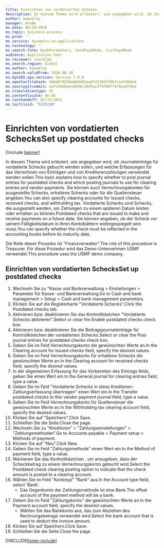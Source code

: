 ```yaml
---
title: Einrichten von vordatierten Schecks
description: In diesem Thema wird erläutert, wie angegeben wird, ob Journaleinträge für vordatierte Schecks gebucht werden sollen, und welche Erfassungen für das Verrechnen von Einträgen und von Kreditorenzahlungen verwendet werden sollen.
author: kweekley
manager: AnnBe
ms.date: 08/29/2018
ms.topic: business-process
ms.prod: ''
ms.service: dynamics-ax-applications
ms.technology: ''
ms.search.form: BankParameters, VendPaymMode, CustPaymMode
audience: Application User
ms.reviewer: roschlom
ms.search.region: Global
ms.author: kweekley
ms.search.validFrom: 2016-06-30
ms.dyn365.ops.version: Version 7.0.0
ms.openlocfilehash: 84bb0f8250e68dd65aa87d126df59b7cea74b9ed
ms.sourcegitcommit: eaf330dbee1db96c20d5ac479f007747bea079eb
ms.translationtype: HT
ms.contentlocale: de-DE
ms.lasthandoff: 02/15/2021
ms.locfileid: "5225220"
---
```

# <a name="set-up-postdated-checks"></a><span data-ttu-id="f9284-103">Einrichten von vordatierten Schecks</span><span class="sxs-lookup"><span data-stu-id="f9284-103">Set up postdated checks</span></span>

[!include [banner](../../includes/banner.md)]

<span data-ttu-id="f9284-104">In diesem Thema wird erläutert, wie angegeben wird, ob Journaleinträge für vordatierte Schecks gebucht werden sollen, und welche Erfassungen für das Verrechnen von Einträgen und von Kreditorenzahlungen verwendet werden sollen.</span><span class="sxs-lookup"><span data-stu-id="f9284-104">This topic explains how to specify whether to post journal entries for postdated checks and which posting journals to use for clearing entries and vendor payments.</span></span> <span data-ttu-id="f9284-105">Sie können auch Verrechnungskonten für ausgestellte Schecks, erhaltene Schecks oder für die Quellensteuer angeben.</span><span class="sxs-lookup"><span data-stu-id="f9284-105">You can also specify clearing accounts for issued checks, received checks, and withholding tax.</span></span> <span data-ttu-id="f9284-106">Vordatierte Schecks sind Schecks, die ausgestellt werden, um Zahlungen zu einem späteren Datum leisten oder erhalten zu können.</span><span class="sxs-lookup"><span data-stu-id="f9284-106">Postdated checks that are issued to make and receive payments on a future date.</span></span> <span data-ttu-id="f9284-107">Sie können angeben, ob der Scheck vor seinem Fälligkeitsdatum in Ihren Kontoblättern widergespiegelt sein muss.</span><span class="sxs-lookup"><span data-stu-id="f9284-107">You can specify whether the check must be reflected in the accounting books before its maturity date.</span></span>



<span data-ttu-id="f9284-108">Die Rolle dieser Prozedur ist "Finanzverwalter".</span><span class="sxs-lookup"><span data-stu-id="f9284-108">The role of this procedure is Treasurer.</span></span> <span data-ttu-id="f9284-109">Für diese Prozedur wird das Demo-Unternehmen USMF verwendet.</span><span class="sxs-lookup"><span data-stu-id="f9284-109">This procedure uses the USMF demo company.</span></span>


## <a name="set-up-postdated-checks"></a><span data-ttu-id="f9284-110">Einrichten von vordatierten Schecks</span><span class="sxs-lookup"><span data-stu-id="f9284-110">Set up postdated checks</span></span>
1. <span data-ttu-id="f9284-111">Wechseln Sie zu "Kasse und Bankverwaltung > Einstellungen > Parameter für Kasse- und Bankverwaltung.</span><span class="sxs-lookup"><span data-stu-id="f9284-111">Go to Cash and bank management > Setup > Cash and bank management parameters.</span></span>
2. <span data-ttu-id="f9284-112">Klicken Sie auf die Registerkarte "Vordatierte Schecks".</span><span class="sxs-lookup"><span data-stu-id="f9284-112">Click the Postdated checks tab.</span></span>
3. <span data-ttu-id="f9284-113">Aktivieren bzw. deaktivieren Sie das Kontrollkästchen "Vordatierte Schecks aktivieren".</span><span class="sxs-lookup"><span data-stu-id="f9284-113">Select or clear the Enable postdated checks check box.</span></span>
4. <span data-ttu-id="f9284-114">Aktivieren bzw. deaktivieren Sie die Beitragsjournaleinträge für Kontrollkästchen der vordatierten Schecks.</span><span class="sxs-lookup"><span data-stu-id="f9284-114">Select or clear the Post journal entries for postdated checks check box.</span></span>
5. <span data-ttu-id="f9284-115">Geben Sie im Feld Verrechnungskonto die gewünschten Werte an.</span><span class="sxs-lookup"><span data-stu-id="f9284-115">In the Clearing account for issued checks field, specify the desired values.</span></span>
6. <span data-ttu-id="f9284-116">Geben Sie im Feld Verrechnungskonto für erhaltene Schecks die gewünschten Werte an.</span><span class="sxs-lookup"><span data-stu-id="f9284-116">In the Clearing account for received checks field, specify the desired values.</span></span>
7. <span data-ttu-id="f9284-117">In der allgemeinen Erfassung für das Vorbereiten des Eintrags felds, geben Sie einen Wert ein.</span><span class="sxs-lookup"><span data-stu-id="f9284-117">In the General journal for clearing entries field, type a value.</span></span>
8. <span data-ttu-id="f9284-118">Geben Sie im Feld "Vordatierte Schecks in diese Kreditoren-Zahlungserfassung übertragen" einen Wert ein.</span><span class="sxs-lookup"><span data-stu-id="f9284-118">In the Transfer postdated checks to this vendor payment journal field, type a value.</span></span>
9. <span data-ttu-id="f9284-119">Geben Sie im Feld Verrechnungskonto für Quellensteuer die gewünschten Werte an.</span><span class="sxs-lookup"><span data-stu-id="f9284-119">In the Withholding tax clearing account field, specify the desired values.</span></span>
10. <span data-ttu-id="f9284-120">Klicken Sie auf "Speichern".</span><span class="sxs-lookup"><span data-stu-id="f9284-120">Click Save.</span></span>
11. <span data-ttu-id="f9284-121">Schließen Sie die Seite.</span><span class="sxs-lookup"><span data-stu-id="f9284-121">Close the page.</span></span>
12. <span data-ttu-id="f9284-122">Wechseln Sie zu "Kreditoren" > "Zahlungseinstellungen" > "Zahlungsmethoden".</span><span class="sxs-lookup"><span data-stu-id="f9284-122">Go to Accounts payable > Payment setup > Methods of payment.</span></span>
13. <span data-ttu-id="f9284-123">Klicken Sie auf "Neu".</span><span class="sxs-lookup"><span data-stu-id="f9284-123">Click New.</span></span>
14. <span data-ttu-id="f9284-124">Geben Sie im Feld "Zahlungsmethode" einen Wert ein.</span><span class="sxs-lookup"><span data-stu-id="f9284-124">In the Method of payment field, type a value.</span></span>
15. <span data-ttu-id="f9284-125">Markieren Sie das Kontrollkästchen , um anzugeben, dass der Scheckbetrag zu einem Verrechnungskonto gebucht wird.</span><span class="sxs-lookup"><span data-stu-id="f9284-125">Select the Postdated check clearing posting option to indicate that the check amount is posted to a clearing account.</span></span>
16. <span data-ttu-id="f9284-126">Wählen Sie im Feld "Kontotyp" "Bank" aus.</span><span class="sxs-lookup"><span data-stu-id="f9284-126">In the Account type field, select 'Bank'.</span></span>
    * <span data-ttu-id="f9284-127">Das Gegenkonto der Zahlungsmethode ist eine Bank.</span><span class="sxs-lookup"><span data-stu-id="f9284-127">The offset account of the payment method will be a bank.</span></span>  
17. <span data-ttu-id="f9284-128">Geben Sie im Feld "Zahlungskonto" die gewünschten Werte an.</span><span class="sxs-lookup"><span data-stu-id="f9284-128">In the Payment account field, specify the desired values.</span></span>
    * <span data-ttu-id="f9284-129">Wählen Sie das Bankkonto aus, das zum Abziehen des Rechnungsbetrags verwendet wird.</span><span class="sxs-lookup"><span data-stu-id="f9284-129">Select the bank account that is used to deduct the invoice amount.</span></span>  
18. <span data-ttu-id="f9284-130">Klicken Sie auf Speichern.</span><span class="sxs-lookup"><span data-stu-id="f9284-130">Click Save.</span></span>
19. <span data-ttu-id="f9284-131">Schließen Sie die Seite.</span><span class="sxs-lookup"><span data-stu-id="f9284-131">Close the page.</span></span>



[!INCLUDE[footer-include](../../../includes/footer-banner.md)]